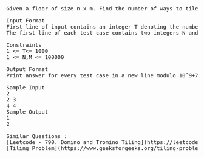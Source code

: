 <pre>
Given a floor of size n x m. Find the number of ways to tile the floor with tiles of size 1 x m . A tile can either be placed horizontally or vertically.

Input Format
First line of input contains an integer T denoting the number of test cases. Then T test cases follow.
The first line of each test case contains two integers N and M.

Constraints
1 <= T<= 1000
1 <= N,M <= 100000

Output Format
Print answer for every test case in a new line modulo 10^9+7.

Sample Input
2
2 3
4 4
Sample Output
1
2

Similar Questions : 
[Leetcode - 790. Domino and Tromino Tiling](https://leetcode.com/problems/domino-and-tromino-tiling/)
[Tiling Problem](https://www.geeksforgeeks.org/tiling-problem/)
</pre>
